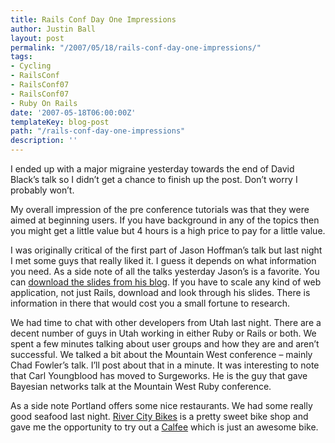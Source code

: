 ```yaml
---
title: Rails Conf Day One Impressions
author: Justin Ball
layout: post
permalink: "/2007/05/18/rails-conf-day-one-impressions/"
tags:
- Cycling
- RailsConf
- RailsConf07
- RailsConf07
- Ruby On Rails
date: '2007-05-18T06:00:00Z'
templateKey: blog-post
path: "/rails-conf-day-one-impressions"
description: ''
---
```


I ended up with a major migraine yesterday towards the end of David Black’s talk so I didn’t get a chance to finish up the post. Don’t worry I probably won’t.

My overall impression of the pre conference tutorials was that they were aimed at beginning users. If you have background in any of the topics then you might get a little value but 4 hours is a high price to pay for a little value.

I was originally critical of the first part of Jason Hoffman’s talk but last night I met some guys that really liked it. I guess it depends on what information you need. As a side note of all the talks yesterday Jason’s is a favorite. You can [download the slides from his blog][1]. If you have to scale any kind of web application, not just Rails, download and look through his slides. There is information in there that would cost you a small fortune to research.

 [1]: http://joyeur.com/2007/05/18/slides-for-my-railsconf-talk-scaling-a-rails-application-from-the-bottom-up

We had time to chat with other developers from Utah last night. There are a decent number of guys in Utah working in either Ruby or Rails or both. We spent a few minutes talking about user groups and how they are and aren’t successful. We talked a bit about the Mountain West conference – mainly Chad Fowler’s talk. I’ll post about that in a minute. It was interesting to note that Carl Youngblood has moved to Surgeworks. He is the guy that gave Bayesian networks talk at the Mountain West Ruby conference.

As a side note Portland offers some nice restaurants. We had some really good seafood last night. [River City Bikes][2] is a pretty sweet bike shop and gave me the opportunity to try out a [Calfee][3] which is just an awesome bike.

 [2]: http://www.rivercitybicycles.com/
 [3]: http://www.calfeedesign.com/
